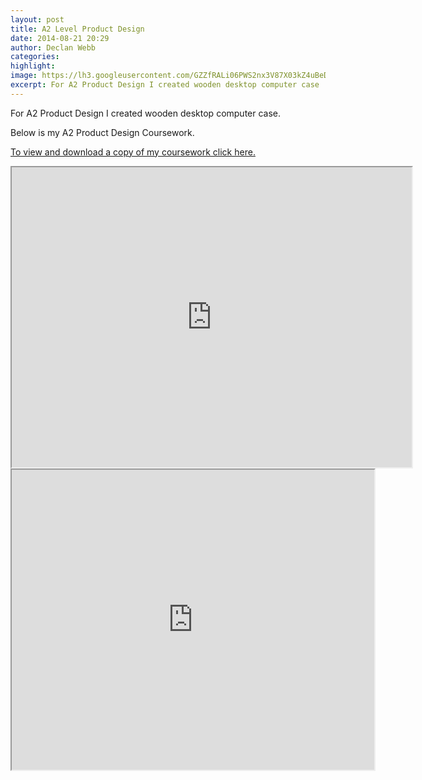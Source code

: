 ```yaml
---
layout: post
title: A2 Level Product Design
date: 2014-08-21 20:29
author: Declan Webb
categories:
highlight:
image: https://lh3.googleusercontent.com/GZZfRALi06PWS2nx3V87X03kZ4uBeD5dneAfa-6LmE2Vgkd7hy8SKnr0ucz2LOMib8oWCC7HBS1iPWOw7Nj6jo24vTaCVnoiuUPl_wMQqAQwrku6bVMWgyuw_tZ9VPowDwvXDYj6UKX6D21C1xQvJi87TOCHsR-i-lAlJuASb3MZEL-09gQkZ6xSWpzhZe-xtCKFsKZHfLsNArEw65RKZQn8q6l0qeKFGXTPgOdrl9lmxqxrBzRFsYMr0JnU1WwcvVqHvbN48JslAUxa3yICg6mcwQzRhbylpof8-uwpZ4mLotHCBPNngqaJGq6Frb538xsHaBtPmgm4yN5_z7woGzfwcPHkd-BRkr4vi-kVHydr1_TOBLIEhB0QhAxgr3CjxJ0knNTzb0VE2hrnthWm39A43e0KOKCAISs6nbwvlLv-3wzbpnOjBFdsqHpGd0xt_yHCJkosd6aIpFrp1c3R91t3DBQmYkypqalPdoL94lmwOfkZKiRUpfMGUPAhaE81ILi9jeWV8Yvr5mmAcd25cPf4JrqAUHHTny-2VnmSJPQd7v0OKkcvTQcK7Xl-0T9WRaHVK4cC4_R6lPvR0XQfTswuyrVznct59EnCMOFR7GhI0DRxzQJqnw=s1000
excerpt: For A2 Product Design I created wooden desktop computer case
---
```

For A2 Product Design I created wooden desktop computer case.

Below is my A2 Product Design Coursework.

<a href="https://drive.google.com/file/d/0B8DmHQsoX0WjSExfcF9YVEVCeTg/view?usp=sharing" target="_blank">To view and download a copy of my coursework click here.</a>

<iframe src="https://drive.google.com/file/d/0B8DmHQsoX0WjSExfcF9YVEVCeTg/preview" width="640" height="480"></iframe>

<iframe src="https://docs.google.com/viewer?srcid=0B8DmHQsoX0WjSExfcF9YVEVCeTg&pid=explorer&efh=false&a=v&chrome=false&embedded=true" width="580px" height="480px"></iframe>

